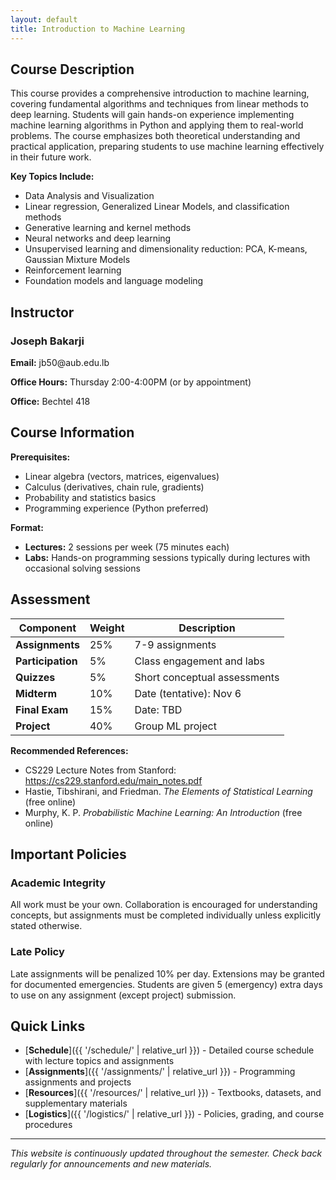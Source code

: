 ```yaml
---
layout: default
title: Introduction to Machine Learning
---
```


## Course Description

This course provides a comprehensive introduction to machine learning, covering fundamental algorithms and techniques from linear methods to deep learning. Students will gain hands-on experience implementing machine learning algorithms in Python and applying them to real-world problems. The course emphasizes both theoretical understanding and practical application, preparing students to use machine learning effectively in their future work.

**Key Topics Include:**
- Data Analysis and Visualization
- Linear regression, Generalized Linear Models, and classification methods
- Generative learning and kernel methods 
- Neural networks and deep learning
- Unsupervised learning and dimensionality reduction: PCA, K-means, Gaussian Mixture Models
- Reinforcement learning 
- Foundation models and language modeling

## Instructor

<div class="instructor-card">
    <div>
        <h3>Joseph Bakarji</h3>
        <p><strong>Email:</strong> jb50@aub.edu.lb</p>
        <p><strong>Office Hours:</strong> Thursday 2:00-4:00PM (or by appointment)</p>
        <p><strong>Office:</strong> Bechtel 418</p>
    </div>
</div>

## Course Information

**Prerequisites:** 
- Linear algebra (vectors, matrices, eigenvalues)
- Calculus (derivatives, chain rule, gradients)  
- Probability and statistics basics
- Programming experience (Python preferred)

**Format:**
- **Lectures:** 2 sessions per week (75 minutes each)
- **Labs:** Hands-on programming sessions typically during lectures with occasional solving sessions

## Assessment

| Component | Weight | Description |
|-----------|---------|-------------|
| **Assignments** | 25% | 7-9 assignments |
| **Participation** | 5% | Class engagement and labs |
| **Quizzes** | 5% | Short conceptual assessments |
| **Midterm** | 10% | Date (tentative): Nov 6 |
| **Final Exam** | 15% | Date: TBD |
| **Project** | 40% | Group ML project |


**Recommended References:**
- CS229 Lecture Notes from Stanford: https://cs229.stanford.edu/main_notes.pdf 
- Hastie, Tibshirani, and Friedman. *The Elements of Statistical Learning* (free online)
- Murphy, K. P. *Probabilistic Machine Learning: An Introduction* (free online)

## Important Policies

### Academic Integrity
All work must be your own. Collaboration is encouraged for understanding concepts, but assignments must be completed individually unless explicitly stated otherwise.

### Late Policy
Late assignments will be penalized 10% per day. Extensions may be granted for documented emergencies. Students are given 5 (emergency) extra days to use on any assignment (except project) submission.

## Quick Links

- [**Schedule**]({{ '/schedule/' | relative_url }}) - Detailed course schedule with lecture topics and assignments
- [**Assignments**]({{ '/assignments/' | relative_url }}) - Programming assignments and projects
- [**Resources**]({{ '/resources/' | relative_url }}) - Textbooks, datasets, and supplementary materials
- [**Logistics**]({{ '/logistics/' | relative_url }}) - Policies, grading, and course procedures

---

*This website is continuously updated throughout the semester. Check back regularly for announcements and new materials.*